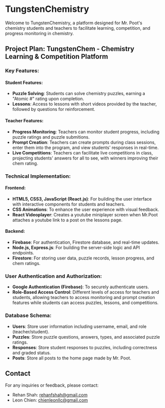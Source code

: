 # TungstenChemistry

Welcome to TungstenChemistry, a platform designed for Mr. Poot's chemistry students and teachers to facilitate learning, competition, and progress monitoring in chemistry.

## Project Plan: TungstenChem - Chemistry Learning & Competition Platform

### Key Features:

#### Student Features:
- **Puzzle Solving**: Students can solve chemistry puzzles, earning a "Atomic #" rating upon completion.
- **Lessons**: Access to lessons with short videos provided by the teacher, followed by questions for reinforcement.

#### Teacher Features:
- **Progress Monitoring**: Teachers can monitor student progress, including puzzle ratings and puzzle submitions.
- **Prompt Creation**: Teachers can create prompts during class sessions, enter them into the program, and view students' responses in real-time.
- **Live Competitions**: Teachers can facilitate live competitions in class, projecting students' answers for all to see, with winners improving their chem rating.

### Technical Implementation:

#### Frontend:
- **HTML5, CSS3, JavaScript (React.js)**: For building the user interface with interactive components for students and teachers.
- **CSS Animations**: To enhance the user experience with visual feedback.
- **React Videoplayer**: Creates a youtube miniplayer screen when Mr.Poot attaches a youtube link to a post on the lessons page.

#### Backend:
- **Firebase**: For authentication, Firestore database, and real-time updates.
- **Node.js, Express.js**: For building the server-side logic and API endpoints.
- **Firestore**: For storing user data, puzzle records, lesson progress, and chem ratings.

### User Authentication and Authorization:
- **Google Authentication (Firebase)**: To securely authenticate users.
- **Role-Based Access Control**: Different levels of access for teachers and students, allowing teachers to access monitoring and prompt creation features while students can access puzzles, lessons, and competitions.

### Database Schema:
- **Users**: Store user information including username, email, and role (teacher/student).
- **Puzzles**: Store puzzle questions, answers, types, and associated puzzle ratings.
- **Responses**: Store student responses to puzzles, including correctness and graded status.
- **Posts**: Store all posts to the home page made by Mr. Poot.

## Contact

For any inquiries or feedback, please contact:
- Rehan Shah: [rehanfshah@gmail.com](mailto:rehanfshah@gmail.com)
- Leon Chien: [chienleonllc@gmail.com](mailto:chienleonllc@gmail.com)
